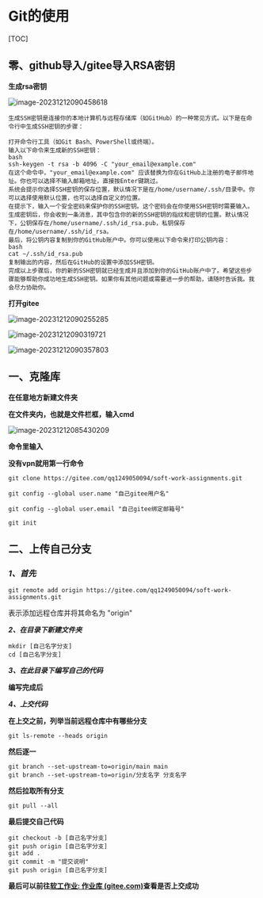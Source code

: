 # Git的使用

[TOC]

## **零、github导入/gitee导入RSA密钥**

**生成rsa密钥**

![image-20231212090458618](C:\Users\Asus\AppData\Roaming\Typora\typora-user-images\image-20231212090458618.png)

```
生成SSH密钥是连接你的本地计算机与远程存储库（如GitHub）的一种常见方式。以下是在命令行中生成SSH密钥的步骤：

打开命令行工具（如Git Bash、PowerShell或终端）。
输入以下命令来生成新的SSH密钥：
bash
ssh-keygen -t rsa -b 4096 -C "your_email@example.com"
在这个命令中，"your_email@example.com" 应该替换为你在GitHub上注册的电子邮件地址。你也可以选择不输入邮箱地址，直接按Enter键跳过。
系统会提示你选择SSH密钥的保存位置，默认情况下是在/home/username/.ssh/目录中。你可以选择使用默认位置，也可以选择自定义的位置。
在提示下，输入一个安全密码来保护你的SSH密钥。这个密码会在你使用SSH密钥时需要输入。
生成密钥后，你会收到一条消息，其中包含你的新的SSH密钥的指纹和密钥的位置。默认情况下，公钥保存在/home/username/.ssh/id_rsa.pub，私钥保存在/home/username/.ssh/id_rsa。
最后，将公钥内容复制到你的GitHub账户中。你可以使用以下命令来打印公钥内容：
bash
cat ~/.ssh/id_rsa.pub
复制输出的内容，然后在GitHub的设置中添加SSH密钥。
完成以上步骤后，你的新的SSH密钥就已经生成并且添加到你的GitHub账户中了。希望这些步骤能够帮助你成功地生成SSH密钥。如果你有其他问题或需要进一步的帮助，请随时告诉我。我会尽力协助你。
```

**打开gitee**

![image-20231212090255285](C:\Users\Asus\AppData\Roaming\Typora\typora-user-images\image-20231212090255285.png)

![image-20231212090319721](C:\Users\Asus\AppData\Roaming\Typora\typora-user-images\image-20231212090319721.png)

![image-20231212090357803](C:\Users\Asus\AppData\Roaming\Typora\typora-user-images\image-20231212090357803.png)



## **一、克隆库**

**在任意地方新建文件夹**



**在文件夹内，也就是文件栏框，输入cmd**

![image-20231212085430209](C:\Users\Asus\AppData\Roaming\Typora\typora-user-images\image-20231212085430209.png)

**命令里输入**

**没有vpn就用第一行命令**

```
git clone https://gitee.com/qq1249050094/soft-work-assignments.git

git config --global user.name "自己gitee用户名"

git config --global user.email "自己gitee绑定邮箱号"

git init
```



## **二、上传自己分支**

### ***1、首先***

```
git remote add origin https://gitee.com/qq1249050094/soft-work-assignments.git
```

表示添加远程仓库并将其命名为 "origin"



***2、在目录下新建文件夹***

```
mkdir [自己名字分支]
cd [自己名字分支]
```



***3、在此目录下编写自己的代码***



**编写完成后**



***4、上交代码***



**在上交之前，列举当前远程仓库中有哪些分支**

```
git ls-remote --heads origin
```

**然后逐一**

```
git branch --set-upstream-to=origin/main main
git branch --set-upstream-to=origin/分支名字 分支名字
```

**然后拉取所有分支**

```
git pull --all
```

**最后提交自己代码**

```
git checkout -b [自己名字分支]
git push origin [自己名字分支]
git add .
git commit -m "提交说明"
git push origin [自己名字分支]
```



**最后可以前往[软工作业: 作业库 (gitee.com)](https://gitee.com/qq1249050094/soft-work-assignments)查看是否上交成功**

